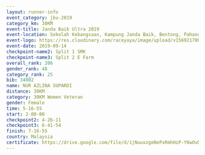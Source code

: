 ```yaml
---
layout: runner-info 
event_category: jbu-2019 
category_km: 30KM 
event-title: Janda Baik Ultra 2019
event-location: Sekolah Kebangsaan, Kampung Janda Baik, Bentong, Pahang, Malaysia 
event-logo: https://res.cloudinary.com/raceyaya/image/upload/v1569217009/logo/janda-baik_vch1pc.jpg 
event-date: 2019-09-14 
checkpoint-name2: Split 1 SMK 
checkpoint-name3: Split 2 E Farm 
overall_rank: 206
gender_rank: 48
category_rank: 25
bib: 34002
name: NUR AZLINA SUPARDI
distance: 30KM
category: 30KM Women Veteran
gender: Female
time: 5-16-55
start: 2-00-00
checkpoint2: 4-26-11
checkpoint3: 6-41-54
finish: 7-16-55
country: Malaysia
certificate: https://drive.google.com/file/d/1jNuuxzgeNePxRmhHzP-Y0wOvDqa03Zur/view?usp=sharing
---
```

